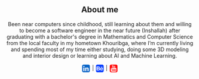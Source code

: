 <div align="center">
 
## About me
<p>Been near computers since childhood, still learning about them and willing to become a software engineer in the near future (Inshallah) after graduating with a bachelor's degree in Mathematics and Computer Science from the local faculty in my hometown Khouribga, where I’m currently living and spending most of my time either studying, doing some 3D modeling and interior design or learning about AI and Machine Learning.</p>


[<img align="center" alt="Linkedin" width="24px" height="24px" src="https://raw.githubusercontent.com/itsachrafmansari/itsachrafmansari/main/icons/linkedin-square-svg.svg" />][linkedin]  |
[<img align="center" alt="Behance" width="24px" height="24px" src="https://raw.githubusercontent.com/itsachrafmansari/itsachrafmansari/main/icons/behance-square-svg.svg" />][behance]  |
[<img align="center" alt="YouTube" width="24px" height="24px" src="https://raw.githubusercontent.com/itsachrafmansari/itsachrafmansari/main/icons/youtube-square-svg.svg" />][youtube]

[linkedin]: https://www.linkedin.com/in/itsachrafmansari
[behance]: https://www.behance.net/itsachrafmansari
[youtube]: https://www.youtube.com/c/itsachrafmansari?sub_confirmation=1

</div>
